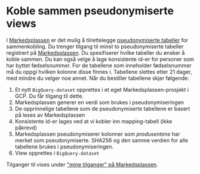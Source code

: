 # Koble sammen pseudonymiserte views
I [Markedsplassen](https://data.ansatt.nav.no) er det mulig å tilrettelegge [pseudonymiserte tabeller](/dataprodukter/dele/dataprodukt/#pseudonymisering-av-datasett) for sammenkobling.
Du trenger tilgang til minst to pseudonymiserte tabeller registrert på [Markedsplassen](https://data.ansatt.nav.no).
Du spesifiserer hvilke tabeller du ønsker å koble sammen.
Du kan også velge å lage konsistente id-er for personer som har byttet fødselsnummer.
For de tabellene som inneholder fødselsnummer må du oppgi hvilken kolonne disse finnes i.
Tabellene slettes etter 21 dager, med mindre du velger noe annet.
Når du bestiller tabellene skjer følgende:

1. Et nytt `BigQuery-dataset` opprettes i et eget Markedsplassen-prosjekt i GCP. Du får tilgang til dette.
2. Markedsplassen generer en verdi som brukes i pseudonymiseringen
3. De opprinnelige tabellene som de pseudonymiserte tabellene er basert på leses av Markedsplassen
4. Konsistente id-er lages ved at vi kobler inn mapping-tabell (ikke påkrevd)
5. Markedsplassen pseudonymiserer kolonner som *produsentene* har merket som pseudonymiserte. SHA256 og den samme verdien for alle tabellene brukes i pseudonymiseringen.
6. View opprettes i `BigQuery-dataset`

Tilganger til vises under ["mine tilganger" på Markedsplassen](https://data.ansatt.nav.no/user/access).